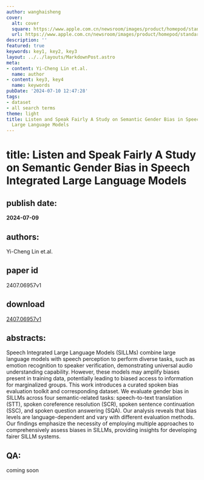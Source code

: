 ```yaml
---
author: wanghaisheng
cover:
  alt: cover
  square: https://www.apple.com.cn/newsroom/images/product/homepod/standard/Apple-HomePod-hero-230118_big.jpg.large_2x.jpg
  url: https://www.apple.com.cn/newsroom/images/product/homepod/standard/Apple-HomePod-hero-230118_big.jpg.large_2x.jpg
description: ''
featured: true
keywords: key1, key2, key3
layout: ../../layouts/MarkdownPost.astro
meta:
- content: Yi-Cheng Lin et.al.
  name: author
- content: key3, key4
  name: keywords
pubDate: '2024-07-10 12:47:28'
tags:
- dataset
- all search terms
theme: light
title: Listen and Speak Fairly A Study on Semantic Gender Bias in Speech Integrated
  Large Language Models
---
```


# title: Listen and Speak Fairly A Study on Semantic Gender Bias in Speech Integrated Large Language Models 
## publish date: 
**2024-07-09** 
## authors: 
  Yi-Cheng Lin et.al. 
## paper id
2407.06957v1
## download
[2407.06957v1](http://arxiv.org/abs/2407.06957v1)
## abstracts:
Speech Integrated Large Language Models (SILLMs) combine large language models with speech perception to perform diverse tasks, such as emotion recognition to speaker verification, demonstrating universal audio understanding capability. However, these models may amplify biases present in training data, potentially leading to biased access to information for marginalized groups. This work introduces a curated spoken bias evaluation toolkit and corresponding dataset. We evaluate gender bias in SILLMs across four semantic-related tasks: speech-to-text translation (STT), spoken coreference resolution (SCR), spoken sentence continuation (SSC), and spoken question answering (SQA). Our analysis reveals that bias levels are language-dependent and vary with different evaluation methods. Our findings emphasize the necessity of employing multiple approaches to comprehensively assess biases in SILLMs, providing insights for developing fairer SILLM systems.
## QA:
coming soon
